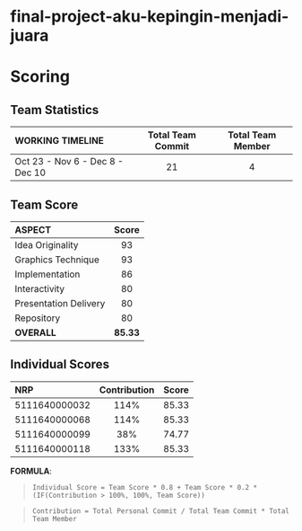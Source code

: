 # final-project-aku-kepingin-menjadi-juara

# Scoring

## Team Statistics
| WORKING TIMELINE | Total Team Commit | Total Team Member |
| :--------------- | :---------------: | :---------------: |
| Oct 23 - Nov 6 - Dec 8 - Dec 10 | 21                | 4                 |

## Team Score
| ASPECT                | Score     |
| :-------------------- | :-------: |
| Idea Originality      | 93        |
| Graphics Technique    | 93        |
| Implementation        | 86        |
| Interactivity         | 80        |
| Presentation Delivery | 80        |
| Repository            | 80        |
| **OVERALL**           | **85.33** |

## Individual Scores
| NRP           | Contribution | Score |
| :------------ | :----------: | :---: |
| 5111640000032 | 114%         | 85.33 |
| 5111640000068 | 114%         | 85.33 |
| 5111640000099 | 38%          | 74.77 |
| 5111640000118 | 133%         | 85.33 |

**FORMULA**: 
> `Individual Score = Team Score * 0.8 + Team Score * 0.2 * (IF(Contribution > 100%, 100%, Team Score))`

> `Contribution = Total Personal Commit / Total Team Commit * Total Team Member`